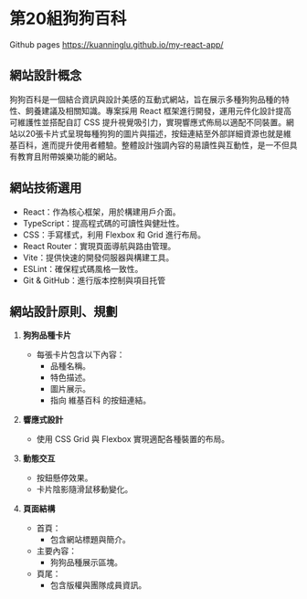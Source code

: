 

# 第20組狗狗百科
Github pages https://kuanninglu.github.io/my-react-app/
## 網站設計概念

狗狗百科是一個結合資訊與設計美感的互動式網站，旨在展示多種狗狗品種的特性、飼養建議及相關知識。專案採用 React 框架進行開發，運用元件化設計提高可維護性並搭配自訂 CSS 提升視覺吸引力，實現響應式佈局以適配不同裝置。網站以20張卡片式呈現每種狗狗的圖片與描述，按鈕連結至外部詳細資源也就是維基百科，進而提升使用者體驗。整體設計強調內容的易讀性與互動性，是一不但具有教育且附帶娛樂功能的網站。

## 網站技術選用

- React：作為核心框架，用於構建用戶介面。
- TypeScript：提高程式碼的可讀性與健壯性。
- CSS：手寫樣式，利用 Flexbox 和 Grid 進行布局。
- React Router：實現頁面導航與路由管理。
- Vite：提供快速的開發伺服器與構建工具。
- ESLint：確保程式碼風格一致性。
- Git & GitHub：進行版本控制與項目托管

## 網站設計原則、規劃

1. **狗狗品種卡片**
   - 每張卡片包含以下內容：
     - 品種名稱。
     - 特色描述。
     - 圖片展示。
     - 指向 維基百科 的按鈕連結。

2. **響應式設計**
   - 使用 CSS Grid 與 Flexbox 實現適配各種裝置的布局。

3. **動態交互**
   - 按鈕懸停效果。
   - 卡片陰影隨滑鼠移動變化。

4. **頁面結構**
   - 首頁：
     - 包含網站標題與簡介。
   - 主要內容：
     - 狗狗品種展示區塊。
   - 頁尾：
     - 包含版權與團隊成員資訊。
